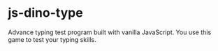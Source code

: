 # js-dino-type
Advance typing test program built with vanilla JavaScript. You use this game to test your typing skills.
